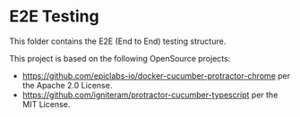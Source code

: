 # E2E Testing
This folder contains the E2E (End to End) testing structure.

This project is based on the following OpenSource projects:
* https://github.com/epiclabs-io/docker-cucumber-protractor-chrome per the Apache 2.0 License.
* https://github.com/igniteram/protractor-cucumber-typescript per the MIT License.
